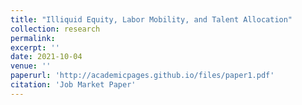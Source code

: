 ```yaml
---
title: "Illiquid Equity, Labor Mobility, and Talent Allocation"
collection: research
permalink: 
excerpt: ''
date: 2021-10-04
venue: ''
paperurl: 'http://academicpages.github.io/files/paper1.pdf'
citation: 'Job Market Paper'
---
```

